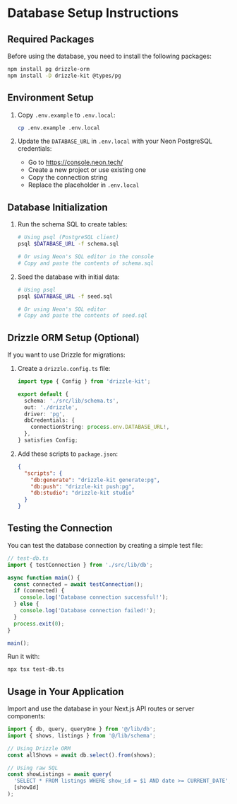 # Database Setup Instructions

## Required Packages

Before using the database, you need to install the following packages:

```bash
npm install pg drizzle-orm
npm install -D drizzle-kit @types/pg
```

## Environment Setup

1. Copy `.env.example` to `.env.local`:
   ```bash
   cp .env.example .env.local
   ```

2. Update the `DATABASE_URL` in `.env.local` with your Neon PostgreSQL credentials:
   - Go to https://console.neon.tech/
   - Create a new project or use existing one
   - Copy the connection string
   - Replace the placeholder in `.env.local`

## Database Initialization

1. Run the schema SQL to create tables:
   ```bash
   # Using psql (PostgreSQL client)
   psql $DATABASE_URL -f schema.sql
   
   # Or using Neon's SQL editor in the console
   # Copy and paste the contents of schema.sql
   ```

2. Seed the database with initial data:
   ```bash
   # Using psql
   psql $DATABASE_URL -f seed.sql
   
   # Or using Neon's SQL editor
   # Copy and paste the contents of seed.sql
   ```

## Drizzle ORM Setup (Optional)

If you want to use Drizzle for migrations:

1. Create a `drizzle.config.ts` file:
   ```typescript
   import type { Config } from 'drizzle-kit';
   
   export default {
     schema: './src/lib/schema.ts',
     out: './drizzle',
     driver: 'pg',
     dbCredentials: {
       connectionString: process.env.DATABASE_URL!,
     },
   } satisfies Config;
   ```

2. Add these scripts to `package.json`:
   ```json
   {
     "scripts": {
       "db:generate": "drizzle-kit generate:pg",
       "db:push": "drizzle-kit push:pg",
       "db:studio": "drizzle-kit studio"
     }
   }
   ```

## Testing the Connection

You can test the database connection by creating a simple test file:

```typescript
// test-db.ts
import { testConnection } from './src/lib/db';

async function main() {
  const connected = await testConnection();
  if (connected) {
    console.log('Database connection successful!');
  } else {
    console.log('Database connection failed!');
  }
  process.exit(0);
}

main();
```

Run it with:
```bash
npx tsx test-db.ts
```

## Usage in Your Application

Import and use the database in your Next.js API routes or server components:

```typescript
import { db, query, queryOne } from '@/lib/db';
import { shows, listings } from '@/lib/schema';

// Using Drizzle ORM
const allShows = await db.select().from(shows);

// Using raw SQL
const showListings = await query(
  'SELECT * FROM listings WHERE show_id = $1 AND date >= CURRENT_DATE',
  [showId]
);
```